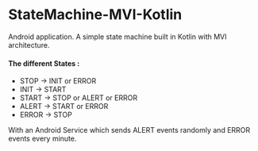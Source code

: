 # StateMachine-MVI-Kotlin
Android application. A simple state machine built in Kotlin with MVI architecture.

#### The different States :
- STOP -> INIT or ERROR
- INIT -> START
- START -> STOP or ALERT or ERROR
- ALERT -> START or ERROR
- ERROR -> STOP

With an Android Service which sends ALERT events randomly and ERROR events every minute.  
